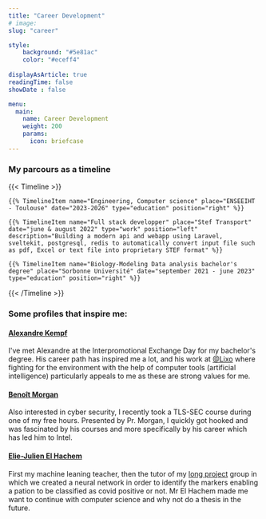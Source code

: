```yaml
---
title: "Career Development"
# image:
slug: "career"

style:
    background: "#5e81ac"
    color: "#eceff4"
  
displayAsArticle: true
readingTime: false
showDate : false

menu:
  main:
    name: Career Development
    weight: 200
    params:
      icon: briefcase
---
```


### My parcours as a timeline

{{< Timeline >}}

    {{% TimelineItem name="Engineering, Computer science" place="ENSEEIHT - Toulouse" date="2023-2026" type="education" position="right" %}}

    {{% TimelineItem name="Full stack developper" place="Stef Transport" date="june & august 2022" type="work" position="left" description="Building a modern api and webapp using Laravel, sveltekit, postgresql, redis to automatically convert input file such as pdf, Excel or text file into proprietary STEF format" %}}

    {{% TimelineItem name="Biology-Modeling Data analysis bachelor's degree" place="Sorbonne Université" date="september 2021 - june 2023" type="education" position="right" %}}
    
{{< /Timeline >}}

### Some profiles that inspire me: 

#### [Alexandre Kempf](https://www.linkedin.com/in/alexandre-kempf-7aab53109/)

I've met Alexandre at the Interpromotional Exchange Day for my bachelor's degree. His career path has inspired me a lot, and his work at [@Lixo](https://www.linkedin.com/company/lixo-technologies/) where fighting for the environment with the help of computer tools (artificial intelligence) particularly appeals to me as these are strong values for me.

#### [Benoît Morgan](https://fr.linkedin.com/in/beno%C3%AEt-morgan-83b6a256/)

Also interested in cyber security, I recently took a TLS-SEC course during one of my free hours. Presented by Pr. Morgan, I quickly got hooked and was fascinated by his courses and more specifically by his career which has led him to Intel.

#### [Elie-Julien El Hachem](https://www.linkedin.com/in/elie-julien-el-hachem/)

First my machine leaning teacher, then the tutor of my [long project](https://github.com/LeGmask/COVID_cyTOF) group in which we created a neural network in order to identify the markers enabling a pation to be classified as covid positive or not. Mr El Hachem made me want to continue with computer science and why not do a thesis in the future.

